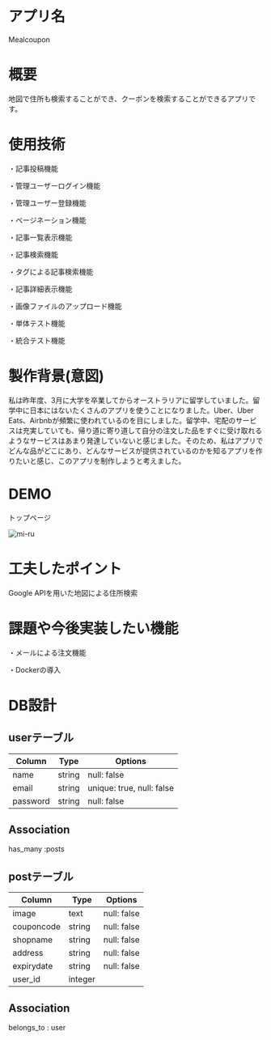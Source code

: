# アプリ名
Mealcoupon

# 概要
地図で住所も検索することができ、クーポンを検索することができるアプリです。

# 使用技術
・記事投稿機能

・管理ユーザーログイン機能

・管理ユーザー登録機能

・ページネーション機能

・記事一覧表示機能

・記事検索機能

・タグによる記事検索機能

・記事詳細表示機能

・画像ファイルのアップロード機能

・単体テスト機能

・統合テスト機能

# 製作背景(意図)
私は昨年度、3月に大学を卒業してからオーストラリアに留学していました。留学中に日本にはないたくさんのアプリを使うことになりました。Uber、Uber Eats、Airbnbが頻繁に使われているのを目にしました。留学中、宅配のサービスは充実していても、帰り道に寄り道して自分の注文した品をすぐに受け取れるようなサービスはあまり発達していないと感じました。そのため、私はアプリでどんな品がどこにあり、どんなサービスが提供されているのかを知るアプリを作りたいと感じ、このアプリを制作しようと考えました。

# DEMO
トップページ

![mi-ru](https://user-images.githubusercontent.com/55870352/79718985-68dd2a80-8318-11ea-96ef-b3c1677f4673.jpg)



# 工夫したポイント
Google APIを用いた地図による住所検索

# 課題や今後実装したい機能

・メールによる注文機能

・Dockerの導入

# DB設計
## userテーブル
|Column|Type|Options|
|------|----|-------|
|name|string|null: false|
|email|string|unique: true, null: false|
|password|string|null: false|

## Association
has_many :posts

## postテーブル
|Column|Type|Options|
|------|----|-------|
|image|text|null: false|
|couponcode|string|null: false|
|shopname|string|null: false|
|address|string|null: false|
|expirydate|string|null: false|
|user_id|integer||

## Association
belongs_to : user
